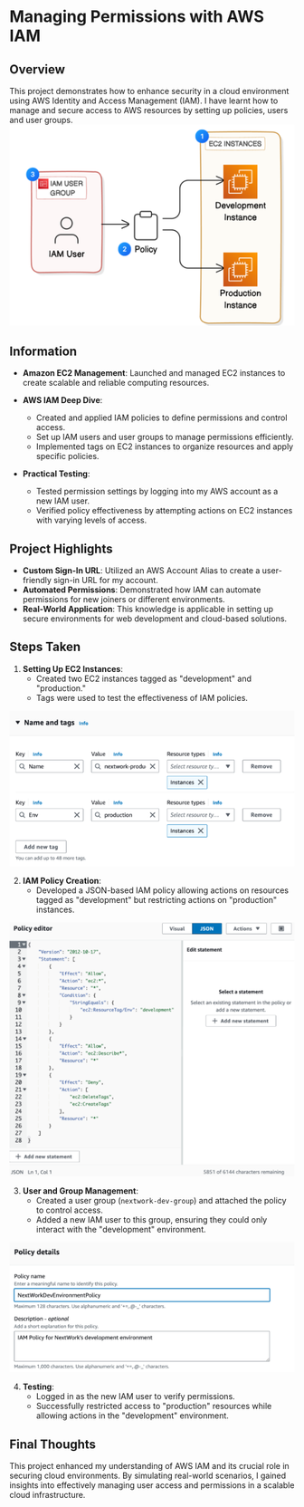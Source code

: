 # Managing Permissions with AWS IAM

## Overview
This project demonstrates how to enhance security in a cloud environment using AWS Identity and Access Management (IAM).
I have learnt how to manage and secure access to AWS resources by setting up policies, users and user groups.
![Overview](Images/overview.png)


## Information

- **Amazon EC2 Management**: Launched and managed EC2 instances to create scalable and reliable computing resources.
  
- **AWS IAM Deep Dive**: 
  - Created and applied IAM policies to define permissions and control access.
  - Set up IAM users and user groups to manage permissions efficiently.
  - Implemented tags on EC2 instances to organize resources and apply specific policies.

- **Practical Testing**: 
  - Tested permission settings by logging into my AWS account as a new IAM user.
  - Verified policy effectiveness by attempting actions on EC2 instances with varying levels of access.

## Project Highlights

- **Custom Sign-In URL**: Utilized an AWS Account Alias to create a user-friendly sign-in URL for my account.
- **Automated Permissions**: Demonstrated how IAM can automate permissions for new joiners or different environments.
- **Real-World Application**: This knowledge is applicable in setting up secure environments for web development and cloud-based solutions.

## Steps Taken

1. **Setting Up EC2 Instances**:
   - Created two EC2 instances tagged as "development" and "production."
   - Tags were used to test the effectiveness of IAM policies.
   
![Instances](Images/instances.png)

2. **IAM Policy Creation**:
   - Developed a JSON-based IAM policy allowing actions on resources tagged as "development" but restricting actions on "production" instances.

![Policy](Images/policy.png)
 
3. **User and Group Management**:
   - Created a user group (`nextwork-dev-group`) and attached the policy to control access.
   - Added a new IAM user to this group, ensuring they could only interact with the "development" environment.
 
![Groups](Images/policydeets.png)
 
4. **Testing**:
   - Logged in as the new IAM user to verify permissions.
   - Successfully restricted access to "production" resources while allowing actions in the "development" environment.



## Final Thoughts
This project enhanced my understanding of AWS IAM and its crucial role in securing cloud environments. By simulating real-world scenarios, I gained insights into effectively managing user access and permissions in a scalable cloud infrastructure.

